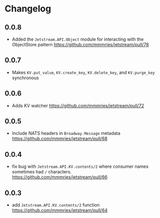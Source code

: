 # Changelog

## 0.0.8

* Added the `Jetstream.API.Object` module for interacting with the ObjectStore pattern https://github.com/mmmries/jetstream/pull/78

## 0.0.7

* Makes `KV.put_value`, `KV.create_key`, `KV.delete_key`, and `KV.purge_key` synchronous

## 0.0.6

* Adds KV watcher https://github.com/mmmries/jetstream/pull/72

## 0.0.5

* Include NATS headers in `Broadway.Message` metadata https://github.com/mmmries/jetstream/pull/68

## 0.0.4

* fix bug with `Jetstream.API.KV.contents/2` where consumer names sometimes had `/` characters. https://github.com/mmmries/jetstream/pull/66

## 0.0.3

* add `Jetstream.API.KV.contents/2` function https://github.com/mmmries/jetstream/pull/64